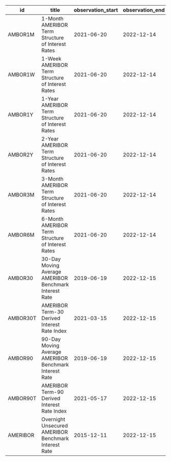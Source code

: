 | id       | title                                                  | observation_start   | observation_end   |
|----------|--------------------------------------------------------|---------------------|-------------------|
| AMBOR1M  | 1-Month AMERIBOR Term Structure of Interest Rates      | 2021-06-20          | 2022-12-14        |
| AMBOR1W  | 1-Week AMERIBOR Term Structure of Interest Rates       | 2021-06-20          | 2022-12-14        |
| AMBOR1Y  | 1-Year AMERIBOR Term Structure of Interest Rates       | 2021-06-20          | 2022-12-14        |
| AMBOR2Y  | 2-Year AMERIBOR Term Structure of Interest Rates       | 2021-06-20          | 2022-12-14        |
| AMBOR3M  | 3-Month AMERIBOR Term Structure of Interest Rates      | 2021-06-20          | 2022-12-14        |
| AMBOR6M  | 6-Month AMERIBOR Term Structure of Interest Rates      | 2021-06-20          | 2022-12-14        |
| AMBOR30  | 30-Day Moving Average AMERIBOR Benchmark Interest Rate | 2019-06-19          | 2022-12-15        |
| AMBOR30T | AMERIBOR Term-30 Derived Interest Rate Index           | 2021-03-15          | 2022-12-15        |
| AMBOR90  | 90-Day Moving Average AMERIBOR Benchmark Interest Rate | 2019-06-19          | 2022-12-15        |
| AMBOR90T | AMERIBOR Term-90 Derived Interest Rate Index           | 2021-05-17          | 2022-12-15        |
| AMERIBOR | Overnight Unsecured AMERIBOR Benchmark Interest Rate   | 2015-12-11          | 2022-12-15        |